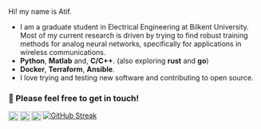 Hi! my name is Atif.
- I am a graduate student in Electrical Engineering at Bilkent University. Most of my current research is driven by trying to find robust training methods for analog neural networks, specifically for applications in wireless communications.
- **Python**, **Matlab** and, **C/C++**. (also exploring **rust** and **go**)
- **Docker**, **Terraform**, **Ansible**. 
- I love trying and testing new software and contributing to open source.

### 🤝 Please feel free to get in touch! 
<a href="https://www.twitter.com/in/ioAtif/"><img align="left" src="https://icons.terrastruct.com/social%2F013-twitter-1.svg" alt="Muhammad Atif Ali | Twitter" width="20px"/></a>
<a href="https://www.linkedin.com/in/ioAtif/"><img align="left" src="https://icons.terrastruct.com/social%2F031-linkedin.svg" alt="Muhammad Atif Ali | LinkedIn" width="20px"/></a>
<a href="https://instagram.com/matifali"><img align="left" src="https://icons.terrastruct.com/social%2F034-instagram.svg" alt="Atif | Instagram" width="20px"/></a>


[![GitHub Streak](https://streak-stats.demolab.com?user=matifali&theme=github-dark-blue&hide_border=true&date_format=M%20j%5B%2C%20Y%5D)](https://git.io/streak-stats)
